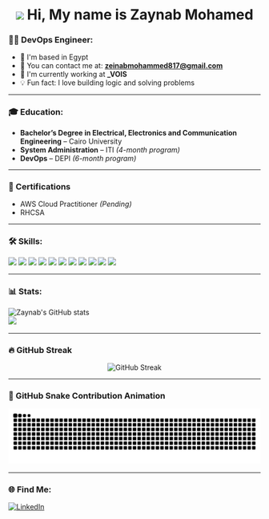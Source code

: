 <h1 align="center">
  <img src="https://raw.githubusercontent.com/MartinHeinz/MartinHeinz/master/wave.gif" width="40px">
  Hi, My name is Zaynab Mohamed
</h1>

### 👩‍💻 DevOps Engineer:

- 📍 I'm based in Egypt  
- 📧 You can contact me at: **zeinabmohammed817@gmail.com**  
- 🏢 I'm currently working at **_VOIS**  
- 💡 Fun fact: I love building logic and solving problems  

---

### 🎓 Education:

- **Bachelor’s Degree in Electrical, Electronics and Communication Engineering** – Cairo University  
- **System Administration** – ITI *(4-month program)*  
- **DevOps** – DEPI *(6-month program)*  

---

### 📜 Certifications

-  AWS Cloud Practitioner *(Pending)*  
-  RHCSA  

---

### 🛠️ Skills:

<p align="left">
  <img src="https://img.shields.io/badge/AWS-232F3E?style=for-the-badge&logo=amazon-aws&logoColor=white"/>
  <img src="https://img.shields.io/badge/-Docker-2496ED?style=for-the-badge&logo=docker&logoColor=white"/>
  <img src="https://img.shields.io/badge/-Kubernetes-326CE5?style=for-the-badge&logo=kubernetes&logoColor=white"/>
  <img src="https://img.shields.io/badge/-Ansible-000000?style=for-the-badge&logo=ansible&logoColor=white"/>
  <img src="https://img.shields.io/badge/-Jenkins-D24939?style=for-the-badge&logo=jenkins&logoColor=white"/>
  <img src="https://img.shields.io/badge/-Git-F05032?style=for-the-badge&logo=git&logoColor=white"/>
  <img src="https://img.shields.io/badge/-GitHub-181717?style=for-the-badge&logo=github&logoColor=white"/>
  <img src="https://img.shields.io/badge/-Linux-FCC624?style=for-the-badge&logo=linux&logoColor=black"/>
  <img src="https://img.shields.io/badge/-Terraform-623CE4?style=for-the-badge&logo=terraform&logoColor=white"/>
  <img src="https://img.shields.io/badge/-Helm-0F1689?style=for-the-badge&logo=helm&logoColor=white"/>
  <img src="https://img.shields.io/badge/-ArgoCD-FE5000?style=for-the-badge&logo=argo&logoColor=white"/>
</p>

---

### 📊 Stats:

<p align="left">
  <img src="https://github-readme-stats.vercel.app/api?username=ZaynabMohammed&show_icons=true&theme=dark" alt="Zaynab's GitHub stats"/>
  <br>
  <img src="https://github-readme-stats.vercel.app/api/top-langs/?username=ZaynabMohammed&layout=compact&theme=dark"/>
</p>

---

### 🔥 GitHub Streak

<p align="center">
  <img src="https://streak-stats.demolab.com/?user=ZaynabMohammed&theme=dark" alt="GitHub Streak"/>
</p>

---

### 🐍 GitHub Snake Contribution Animation

<div align="center">
  <img src="https://raw.githubusercontent.com/ZaynabMohammed/ZaynabMohammed/output/github-contribution-grid-snake-dark.svg" alt="GitHub Snake dark animation"/>
</div>

---

### 🌐 Find Me:

[![LinkedIn](https://img.shields.io/badge/-LinkedIn-0077B5?style=for-the-badge&logo=linkedin&logoColor=white)](https://www.linkedin.com/in/zeinab-azaz/)
